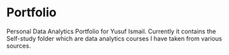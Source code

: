 # Portfolio
Personal Data Analytics Portfolio for Yusuf Ismail. Currently it contains the Self-study folder which are data analytics courses I have taken from various sources.
